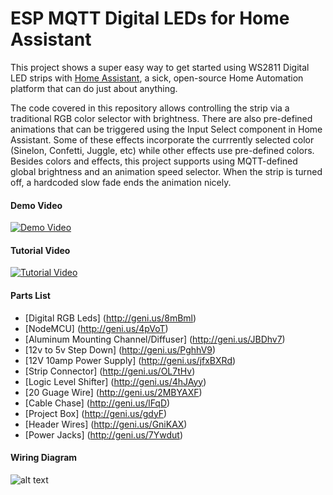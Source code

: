 # ESP MQTT Digital LEDs for Home Assistant

This project shows a super easy way to get started using WS2811 Digital LED strips with [Home Assistant](https://home-assistant.io/), a sick, open-source Home Automation platform that can do just about anything. 

The code covered in this repository allows controlling the strip via a traditional RGB color selector with brightness. There are also pre-defined animations that can be triggered using the Input Select component in Home Assistant. Some of these effects incorporate the currrently selected color (Sinelon, Confetti, Juggle, etc) while other effects use pre-defined colors. Besides colors and effects, this project supports using MQTT-defined global brightness and an animation speed selector. When the strip is turned off, a hardcoded slow fade ends the animation nicely.  


#### Demo Video
[![Demo Video](http://i.imgur.com/cpW2JAX.png)](https://www.youtube.com/watch?v=DQZ4x6Z3678 "Demo - RGB Digital LED Strip controlled using ESP, MQTT, and Home Assistant")

#### Tutorial Video
[![Tutorial Video](http://i.imgur.com/9UMl8Xo.jpg)](https://www.youtube.com/watch?v=9KI36GTgwuQ "The BEST Digital LED Strip Light Tutorial - DIY, WIFI-Controllable via ESP, MQTT, and Home Assistant")

#### Parts List
- [Digital RGB Leds] (http://geni.us/8mBml)
- [NodeMCU] (http://geni.us/4pVoT)
- [Aluminum Mounting Channel/Diffuser]  (http://geni.us/JBDhv7)
- [12v to 5v Step Down] (http://geni.us/PghhV9)
- [12V 10amp Power Supply] (http://geni.us/jfxBXRd)
- [Strip Connector] (http://geni.us/OL7tHv)
- [Logic Level Shifter] (http://geni.us/4hJAyy)
- [20 Guage Wire] (http://geni.us/2MBYAXF)
- [Cable Chase] (http://geni.us/lFqD)
- [Project Box] (http://geni.us/gdyF)
- [Header Wires] (http://geni.us/GniKAX)
- [Power Jacks] (http://geni.us/7Ywdut)


#### Wiring Diagram
![alt text](https://github.com/bruhautomation/ESP-MQTT-Digital-LEDs/blob/master/ESP%20MQTT%20Digital%20LEDs%20Wiring%20Diagram.png?raw=true "Wiring Diagram")

